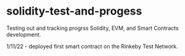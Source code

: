 # solidity-test-and-progess
Testing out and tracking progrss Solidity, EVM, and Smart Contracts development.

1/11/22 - deployed first smart contract on the Rinkeby Test Network.
